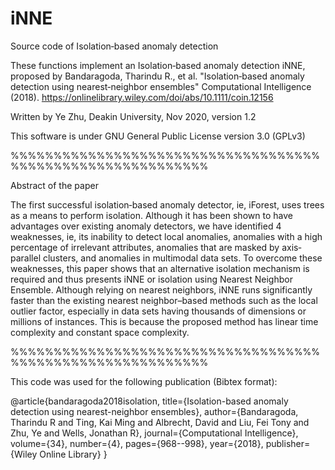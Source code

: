 # iNNE
Source code of Isolation‐based anomaly detection

These functions implement an Isolation‐based anomaly detection iNNE, proposed by Bandaragoda, Tharindu R., et al. "Isolation‐based anomaly detection using nearest‐neighbor ensembles" Computational Intelligence (2018). https://onlinelibrary.wiley.com/doi/abs/10.1111/coin.12156

Written by Ye Zhu, Deakin University, Nov 2020, version 1.2

This software is under GNU General Public License version 3.0 (GPLv3)

%%%%%%%%%%%%%%%%%%%%%%%%%%%%%%%%%%%%%%%%%%%%%%%%%%%%%%%%%%% 

Abstract of the paper

The first successful isolation‐based anomaly detector, ie, iForest, uses trees as a means to perform isolation. Although it has been shown to have advantages over existing anomaly detectors, we have identified 4 weaknesses, ie, its inability to detect local anomalies, anomalies with a high percentage of irrelevant attributes, anomalies that are masked by axis‐parallel clusters, and anomalies in multimodal data sets. To overcome these weaknesses, this paper shows that an alternative isolation mechanism is required and thus presents iNNE or isolation using Nearest Neighbor Ensemble. Although relying on nearest neighbors, iNNE runs significantly faster than the existing nearest neighbor–based methods such as the local outlier factor, especially in data sets having thousands of dimensions or millions of instances. This is because the proposed method has linear time complexity and constant space complexity.


%%%%%%%%%%%%%%%%%%%%%%%%%%%%%%%%%%%%%%%%%%%%%%%%%%%%%%%%%%% 

This code was used for the following publication (Bibtex format):

@article{bandaragoda2018isolation,
  title={Isolation-based anomaly detection using nearest-neighbor ensembles},
  author={Bandaragoda, Tharindu R and Ting, Kai Ming and Albrecht, David and Liu, Fei Tony and Zhu, Ye and Wells, Jonathan R},
  journal={Computational Intelligence},
  volume={34},
  number={4},
  pages={968--998},
  year={2018},
  publisher={Wiley Online Library}
}
